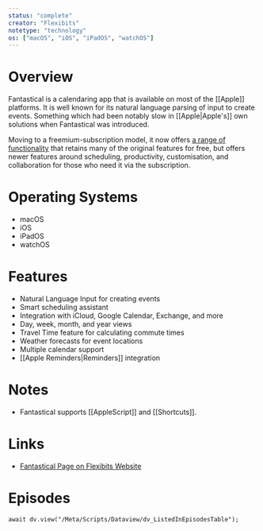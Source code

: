 ```yaml
---
status: "complete"
creator: "Flexibits"
notetype: "technology"
os: ["macOS", "iOS", "iPadOS", "watchOS"]
---
```

# Overview
Fantastical is a calendaring app that is available on most of the [[Apple]] platforms. It is well known for its natural language parsing of input to create events. Something which had been notably slow in [[Apple|Apple's]] own solutions when Fantastical was introduced.

Moving to a freemium-subscription model, it now offers [a range of functionality](https://flexibits.com/pricing) that retains many of the original features for free, but offers newer features around scheduling, productivity, customisation, and collaboration for those who need it via the subscription.

# Operating Systems
- macOS
- iOS
- iPadOS
- watchOS

# Features
- Natural Language Input for creating events
- Smart scheduling assistant
- Integration with iCloud, Google Calendar, Exchange, and more
- Day, week, month, and year views
- Travel Time feature for calculating commute times
- Weather forecasts for event locations
- Multiple calendar support
- [[Apple Reminders|Reminders]] integration


# Notes
- Fantastical supports [[AppleScript]] and [[Shortcuts]].

# Links
- [Fantastical Page on Flexibits Website](https://flexibits.com/fantastical)

# Episodes
```dataviewjs
await dv.view("/Meta/Scripts/Dataview/dv_ListedInEpisodesTable");
```

